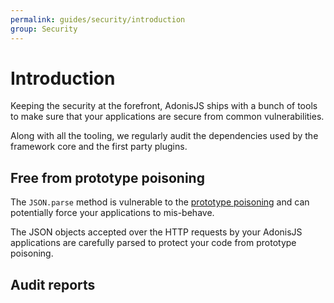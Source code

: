 ```yaml
---
permalink: guides/security/introduction
group: Security
---
```


# Introduction
Keeping the security at the forefront, AdonisJS ships with a bunch of tools to make sure that your applications are secure from common vulnerabilities.

Along with all the tooling, we regularly audit the dependencies used by the framework core and the first party plugins.

## Free from prototype poisoning
The `JSON.parse` method is vulnerable to the [prototype poisoning](https://medium.com/intrinsic/javascript-prototype-poisoning-vulnerabilities-in-the-wild-7bc15347c96) and can potentially force your applications to mis-behave.

The JSON objects accepted over the HTTP requests by your AdonisJS applications are carefully parsed to protect your code from prototype poisoning.

## Audit reports
